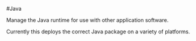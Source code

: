 #Java

Manage the Java runtime for use with other application software.

Currently this deploys the correct Java package on a variety of platforms.
